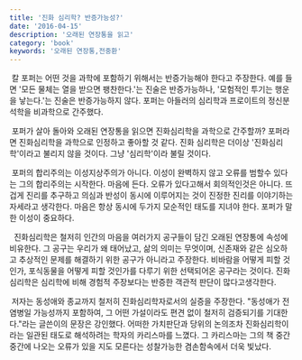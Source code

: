 ```yaml
---
title: '진화 심리학? 반증가능성?'
date: '2016-04-15'
description: '오래된 연장통을 읽고'
category: 'book'
keywords: '오래된 연장통,전중환'
---
```


&nbsp;칼 포퍼는 어떤 것을 과학에 포함하기 위해서는 반증가능해야 한다고 주장한다. 예를 들면 '모든 물체는 열을 받으면 팽찬한다.'는 진술은 반증가능하나, '모험적인 투기는 행운을 낳는다.'는 진술은 반증가능하지 않다. 포퍼는 아들러의 심리학과 프로이트의 정신분석학을 비과학으로 간주했다.

&nbsp;포퍼가 살아 돌아와 오래된 연장통을 읽으면 진화심리학을 과학으로 간주할까? 포퍼라면 진화심리학을 과학으로 인정하고 좋아할 것 같다. 진화 심리학은 더이상 '진화심리학'이라고 불리지 않을 것이다. 그냥 '심리학'이라 불릴 것이다.

&nbsp;포퍼의 합리주의는 이성지상주의가 아니다. 이성이 완벽하지 않고 오류를 범할수 있다는 그의 합리주의는 시작한다. 마음에 든다. 오류가 있다고해서 회의적인것은 아니다. 뜨겁게 진리를 추구하고 의심과 반성이 동시에 이루어지는 것이 진정한 진리를 이야기하는 자세라고 생각한다. 마음은 항상 동시에 두가지 모순적인 태도를 지녀야 한다. 포퍼가 말한 이성이 중요하다.

&nbsp; 진화심리학은 철저히 인간의 마음을 여러가지 공구들이 담긴 오래된 연장통에 속성에 비유한다. 그 공구는 우리가 왜 태어났고, 삶의 의미는 무엇이며, 신존재와 같은 심오하고 추상적인 문제를 해결하기 위한 공구가 아니라고 주장한다. 비바람을 어떻게 피할 것인가, 포식동물을 어떻게 피할 것인가를 다루기 위한 선택되어온 공구라는 것이다. 진화심리학은 심리학에 비해 경험적 주장보다는 반증한 객관적 판단이 많다고생각한다.

&nbsp;저자는 동성애와 종교까지 철저히 진화심리학자로서의 실증을 주장한다. "동성애가 전염병일 가능성까지 포함하여, 그 어떤 가설이라도 편견 없이 철저히 검증되기를 기대한다."라는 글쓴이의 문장은 강인했다. 어떠한 가치판단과 당위의 논의조차 진화심리학이라는 일관된 태도로 해석하려는 학자의 카리스마를 느꼈다. 그 카리스마는 그의 책 중간중간에 나오는 오류가 있을 지도 모른다는 성찰가능한 겸손함속에서 더욱 빛났다.
